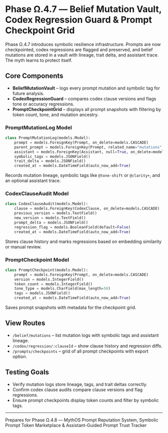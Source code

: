 # Phase Ω.4.7 — Belief Mutation Vault, Codex Regression Guard & Prompt Checkpoint Grid

Phase Ω.4.7 introduces symbolic resilience infrastructure. Prompts are now checkpointed, codex regressions are flagged and preserved, and belief mutations are stored in a vault with lineage, trait delta, and assistant trace. The myth learns to protect itself.

## Core Components
- **BeliefMutationVault** – logs every prompt mutation and symbolic tag for future analysis.
- **CodexRegressionGuard** – compares codex clause versions and flags tone or accuracy regressions.
- **PromptCheckpointGrid** – displays all prompt snapshots with filtering by token count, tone, and mutation ancestry.

### PromptMutationLog Model
```python
class PromptMutationLog(models.Model):
    prompt = models.ForeignKey(Prompt, on_delete=models.CASCADE)
    parent_prompt = models.ForeignKey(Prompt, related_name="mutations", on_delete=models.CASCADE)
    assistant = models.ForeignKey(Assistant, null=True, on_delete=models.SET_NULL)
    symbolic_tags = models.JSONField()
    trait_delta = models.JSONField()
    created_at = models.DateTimeField(auto_now_add=True)
```
Records mutation lineage, symbolic tags like `@tone-shift` or `@clarity+`, and an optional assistant trace.

### CodexClauseAudit Model
```python
class CodexClauseAudit(models.Model):
    clause = models.ForeignKey(CodexClause, on_delete=models.CASCADE)
    previous_version = models.TextField()
    new_version = models.TextField()
    prompt_delta = models.JSONField()
    regression_flag = models.BooleanField(default=False)
    created_at = models.DateTimeField(auto_now_add=True)
```
Stores clause history and marks regressions based on embedding similarity or manual review.

### PromptCheckpoint Model
```python
class PromptCheckpoint(models.Model):
    prompt = models.ForeignKey(Prompt, on_delete=models.CASCADE)
    version = models.IntegerField()
    token_count = models.IntegerField()
    tone_type = models.CharField(max_length=50)
    tags = models.JSONField()
    created_at = models.DateTimeField(auto_now_add=True)
```
Saves prompt snapshots with metadata for the checkpoint grid.

## View Routes
- `/belief/mutations` – list mutation logs with symbolic tags and assistant lineage.
- `/codex/regression/:clauseId` – show clause history and regression diffs.
- `/prompts/checkpoints` – grid of all prompt checkpoints with export option.

## Testing Goals
- Verify mutation logs store lineage, tags, and trait deltas correctly.
- Confirm codex clause audits compare clause versions and flag regressions.
- Ensure prompt checkpoints display token counts and filter by symbolic tags.

---
Prepares for Phase Ω.4.8 — MythOS Prompt Reputation System, Symbolic Prompt Token Marketplace & Assistant-Guided Prompt Trust Tracker
